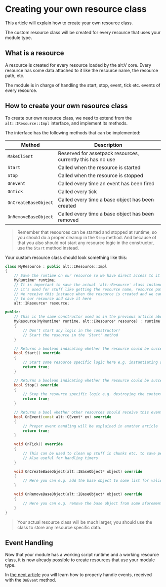 # Creating your own resource class

This article will explain how to create your own resource class.

The custom resource class will be created for every resource that uses your module type.

## What is a resource

A resource is created for every resource loaded by the alt:V core. Every resource has some data attached to it like
the resource name, the resource path, etc.

The module is in charge of handling the start, stop, event, tick etc. events of every resource.

## How to create your own resource class

To create our own resource class, we need to extend from the `alt::IResource::Impl` interface, and implement its methods.

The interface has the following methods that can be implemented:

| Method               | Description                                                 |
| -------------------- | ----------------------------------------------------------- |
| `MakeClient`         | Reserved for assetpack resources, currently this has no use |
| `Start`              | Called when the resource is started                         |
| `Stop`               | Called when the resource is stopped                         |
| `OnEvent`            | Called every time an event has been fired                   |
| `OnTick`             | Called every tick                                           |
| `OnCreateBaseObject` | Called every time a base object has been created            |
| `OnRemoveBaseObject` | Called every time a base object has been removed            |

> Remember that resources can be started and stopped at runtime, so you should do a proper cleanup in the `Stop` method.
> And because of that you also should not start any resource logic in the constructor, use the `Start` method instead.

Your custom resource class should look something like this:
```c++
class MyResource : public alt::IResource::Impl
{
    // Save the runtime on our resource so we have direct access to it
    MyRuntime* runtime;
    // It is important to save the actual 'alt::Resource' class instance somewhere,
    // it's used for stuff like getting the resource name, resource path etc.
    // We receive this instance when the resource is created and we can pass it from the runtime
    // to our resource and save it here
    alt::IResource* resource;

public:
    // This is the same constructor used as in the previous article about script runtimes
    MyResource(MyRuntime* runtime, alt::IResource* resource) : runtime(runtime), resource(resource) 
    {
        // Don't start any logic in the constructor!
        // Start the resource in the 'Start' method
    }

    // Returns a boolean indicating whether the resource could be successfully loaded
    bool Start() override
    {
        // Start some resource specific logic here e.g. instantiating a new context for the script of the resource
        return true;
    }

    // Returns a boolean indicating whether the resource could be successfully stopped
    bool Stop() override
    {
        // Stop the resource specific logic e.g. destroying the context of the script of the resource
        return true;
    }

    // Returns a bool whether other resources should receive this event
    bool OnEvent(const alt::CEvent* ev) override
    {
        // Proper event handling will be explained in another article
        return true;
    }

    void OnTick() override
    {
        // This can be used to clean up stuff in chunks etc. to save performance
        // Also useful for handling timers
    }

    void OnCreateBaseObject(alt::IBaseObject* object) override
    {
        // Here you can e.g. add the base object to some list for validating if a base object still exists
    }

    void OnRemoveBaseObject(alt::IBaseObject* object) override
    {
        // Here you can e.g. remove the base object from some aforementioned list
    }
}
```

> Your actual resource class will be much larger, you should use the class to store any resource specific data.

## Event Handling

Now that your module has a working script runtime and a working resource class, it is now already possible to create 
resources that use your module type.

In [the next article](handling-events.md) you will learn how to properly handle events, received with the `OnEvent` method.
